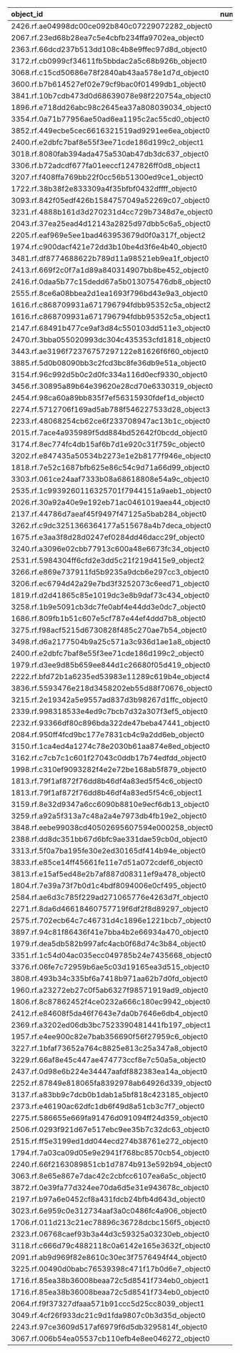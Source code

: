| object_id                                        |   num_queries |   top1_rate |   top5_rate |   mean_rank |   median_rank |
|:-------------------------------------------------|--------------:|------------:|------------:|------------:|--------------:|
| 2426.rf.ae04998dc00ce092b840c07229072282_object0 |             1 |         1   |           1 |      1      |           1   |
| 2067.rf.23ed68b28ea7c5e4cbfb234ffa9702ea_object0 |             1 |         1   |           1 |      1      |           1   |
| 2363.rf.66dcd237b513dd108c4b8e9ffec97d8d_object0 |             1 |         1   |           1 |      1      |           1   |
| 3172.rf.cb0999cf34611fb5bbdac2a5c68b926b_object0 |             2 |         0.5 |           1 |      1.5    |           1.5 |
| 3068.rf.c15cd50686e78f2840ab43aa578e1d7d_object0 |             3 |         0   |           0 |     64      |          32   |
| 3600.rf.b7b614527ef02e79cf9bac0f01499db1_object0 |             3 |         0   |           0 |     47.6667 |          49   |
| 3841.rf.10b7cdb473d0d68639078e98f220754a_object0 |             3 |         0   |           0 |     37.3333 |          36   |
| 1896.rf.e718dd26abc98c2645ea37a808039034_object0 |             2 |         0   |           0 |     13      |          13   |
| 3354.rf.0a71b77956ae50ad6ea1195c2ac55cd0_object0 |             2 |         0   |           0 |     85      |          85   |
| 3852.rf.449ecbe5cec6616321519ad9291ee6ea_object0 |             2 |         0   |           0 |     62.5    |          62.5 |
| 2400.rf.e2dbfc7baf8e55f3ee71cde186d199c2_object1 |             2 |         0   |           1 |      2.5    |           2.5 |
| 3018.rf.8080fab394ada475a530ab47db3dc637_object0 |             2 |         0   |           1 |      3      |           3   |
| 3306.rf.b72adcdf677fa01eeccf1247826ff0d8_object1 |             2 |         0   |           0 |     87      |          87   |
| 3207.rf.f408ffa769bb22f0cc56b51300ed9ce1_object0 |             2 |         0   |           0 |     89      |          89   |
| 1722.rf.38b38f2e833309a4f35bfbf0432dffff_object0 |             1 |         0   |           1 |      5      |           5   |
| 3093.rf.842f05edf426b1584757049a52269c07_object0 |             1 |         0   |           0 |     34      |          34   |
| 3231.rf.4888b161d3d270231d4cc729b7348d7e_object0 |             1 |         0   |           0 |     46      |          46   |
| 2043.rf.37ea25ead4d12143a2825d97dbb5c6a5_object0 |             1 |         0   |           0 |      6      |           6   |
| 2205.rf.eaf969e5ee1bad463953679d0f0a317f_object2 |             1 |         0   |           0 |    109      |         109   |
| 1974.rf.c900dacf421e72dd3b10be4d3f6e4b40_object0 |             1 |         0   |           1 |      4      |           4   |
| 3481.rf.df8774688622b789d11a98521eb9ea1f_object0 |             1 |         0   |           0 |     20      |          20   |
| 2413.rf.669f2c0f7a1d89a840314907bb8be452_object0 |             1 |         0   |           0 |     89      |          89   |
| 2416.rf.0daa5b77c15dedd67a5b013075476db8_object0 |             1 |         0   |           0 |     21      |          21   |
| 2555.rf.8ce6a08bbea2d1ea1693f796bd43e9a3_object0 |             1 |         0   |           1 |      2      |           2   |
| 1616.rf.c868709931a671796794fdbb95352c5a_object2 |             1 |         0   |           1 |      5      |           5   |
| 1616.rf.c868709931a671796794fdbb95352c5a_object1 |             1 |         0   |           0 |     24      |          24   |
| 2147.rf.68491b477ce9af3d84c550103dd511e3_object0 |             1 |         0   |           0 |     13      |          13   |
| 2470.rf.3bba055020993dc304c435353cfd1818_object0 |             1 |         0   |           0 |     94      |          94   |
| 3443.rf.ae3196f72376757297122e81626f6f60_object0 |             1 |         0   |           0 |     54      |          54   |
| 3885.rf.5d0b08090bb3c2fcd3bc8fe36db9e51a_object0 |             1 |         0   |           0 |     50      |          50   |
| 3154.rf.96c992d5b0c2d0fc334a116d0ecf9330_object0 |             1 |         0   |           0 |     64      |          64   |
| 3456.rf.30895a89b64e39620e28cd70e6330319_object0 |             1 |         0   |           0 |     40      |          40   |
| 2454.rf.98ca60a89bb835f7ef56315930fdef1d_object0 |             1 |         0   |           0 |     54      |          54   |
| 2274.rf.5712706f169ad5ab788f546227533d28_object3 |             1 |         0   |           0 |     77      |          77   |
| 2233.rf.48068254cb62ce6f233708947ac13b1c_object0 |             1 |         0   |           1 |      2      |           2   |
| 2015.rf.7ace4a935989f5dd884bd52642f0bcdd_object0 |             1 |         0   |           0 |      6      |           6   |
| 3174.rf.8ec774fc4db15af6b7d1e920c31f759c_object0 |             1 |         0   |           0 |     97      |          97   |
| 3202.rf.e847435a50534b2273e1e2b8177f946e_object0 |             1 |         0   |           0 |     33      |          33   |
| 1818.rf.7e52c1687bfb625e86c54c9d71a66d99_object0 |             1 |         0   |           0 |     18      |          18   |
| 3303.rf.061ce24aaf7333b08a68618808e54a9c_object0 |             1 |         0   |           0 |     59      |          59   |
| 2535.rf.1c9939260116325701f7944151a9aeb1_object0 |             1 |         0   |           0 |     34      |          34   |
| 2026.rf.30a92a40e9e192eb71ac0461019aea44_object0 |             1 |         0   |           0 |     40      |          40   |
| 2137.rf.44786d7aeaf45f9497f47125a5bab284_object0 |             1 |         0   |           0 |      9      |           9   |
| 3262.rf.c9dc3251366364177a515678a4b7deca_object0 |             1 |         0   |           0 |     43      |          43   |
| 1675.rf.e3aa3f8d28d0247ef0284dd46dacc29f_object0 |             1 |         0   |           0 |     11      |          11   |
| 3240.rf.a3096e02cbb77913c600a48e6673fc34_object0 |             1 |         0   |           0 |     58      |          58   |
| 2531.rf.5984304ff6cfd2e3dd5c21f219d415e9_object2 |             1 |         0   |           0 |     22      |          22   |
| 3266.rf.e869e737911fd5b9235a9dcb6e297cc3_object0 |             1 |         0   |           0 |     63      |          63   |
| 3206.rf.ec6794d42a29e7bd3f3252073c6eed71_object0 |             1 |         0   |           0 |     26      |          26   |
| 1819.rf.d2d41865c85e1019dc3e8b9daf73c434_object0 |             1 |         0   |           0 |    134      |         134   |
| 3258.rf.1b9e5091cb3dc7fe0abf4e44dd3e0dc7_object0 |             1 |         0   |           0 |      7      |           7   |
| 1686.rf.809fb1b51c607e5cf787e44ef4ddd7b8_object0 |             1 |         0   |           0 |     47      |          47   |
| 3275.rf.f98acf5215d6730828f485c270ae7b54_object0 |             1 |         0   |           0 |     65      |          65   |
| 3498.rf.d6a2177504b9a25c571a3c936d1ae1a8_object0 |             1 |         0   |           0 |     77      |          77   |
| 2400.rf.e2dbfc7baf8e55f3ee71cde186d199c2_object0 |             1 |         0   |           0 |     90      |          90   |
| 1979.rf.d3ee9d85b659ee844d1c26680f05d419_object0 |             1 |         0   |           0 |     48      |          48   |
| 2222.rf.bfd72b1a6235ed53983e11289c619b4e_object4 |             1 |         0   |           0 |     45      |          45   |
| 3836.rf.5593476e218d3458202eb55d88f70676_object0 |             1 |         0   |           0 |     39      |          39   |
| 3215.rf.2e19342a5e9557ad837d3b98267d1ffc_object0 |             1 |         0   |           0 |     19      |          19   |
| 2339.rf.998318533e4ed9c7bcb7d32a307f3ef5_object0 |             1 |         0   |           0 |     37      |          37   |
| 2232.rf.93366df80c896bda322de47beba47441_object0 |             1 |         0   |           0 |     12      |          12   |
| 2084.rf.950ff4fcd9bc177e7831cb4c9a2dd6eb_object0 |             1 |         0   |           0 |     10      |          10   |
| 3150.rf.1ca4ed4a1274c78e2030b61aa874e8ed_object0 |             1 |         0   |           0 |     74      |          74   |
| 3162.rf.c7cb7c1c601f27043c0ddb17b74edfdd_object0 |             1 |         0   |           0 |     96      |          96   |
| 1998.rf.c310ef9093282f4e2e72be168ab5f879_object0 |             1 |         0   |           0 |     42      |          42   |
| 1813.rf.79f1af872f76dd8b46df4a83ed5f54c6_object0 |             1 |         0   |           0 |     16      |          16   |
| 1813.rf.79f1af872f76dd8b46df4a83ed5f54c6_object1 |             1 |         0   |           0 |     34      |          34   |
| 3159.rf.8e32d9347a6cc6090b8810e9ecf6db13_object0 |             1 |         0   |           0 |     27      |          27   |
| 3259.rf.a92a5f313a7c48a2a4e7973db4fb19e2_object0 |             1 |         0   |           0 |     35      |          35   |
| 3848.rf.eebe99038cd40502695607594e000258_object0 |             1 |         0   |           0 |     65      |          65   |
| 2388.rf.dd8dc351bb67d6bfc9ae331dae59cb0d_object0 |             1 |         0   |           0 |      6      |           6   |
| 3313.rf.5f0a7ba195fe30e2ed30165df414b94e_object0 |             1 |         0   |           1 |      4      |           4   |
| 3833.rf.e85ce14ff45661fe11e7d51a072cdef6_object0 |             1 |         0   |           0 |     26      |          26   |
| 3813.rf.e15af5ed48e2b7af887d08311ef9a478_object0 |             1 |         0   |           0 |     97      |          97   |
| 1804.rf.7e39a73f7b0d1c4bdf8094006e0cf495_object0 |             1 |         0   |           0 |      7      |           7   |
| 2584.rf.ae6d3c785f229ad271065776e4263d7f_object0 |             1 |         0   |           0 |     83      |          83   |
| 2271.rf.8da6d46618460757719f6df2f8d89297_object0 |             1 |         0   |           0 |     60      |          60   |
| 2575.rf.702ecb64c7c46731d4c1896e1221bcb7_object0 |             1 |         0   |           0 |     87      |          87   |
| 3897.rf.94c81f86436f41e7bba4b2e66934a470_object0 |             1 |         0   |           0 |     41      |          41   |
| 1979.rf.dea5db582b997afc4acb0f68d74c3b84_object0 |             1 |         0   |           0 |     51      |          51   |
| 3351.rf.1c54d04ac035ecc049785b24e7435668_object0 |             1 |         0   |           0 |      6      |           6   |
| 3376.rf.06fe7c72959b6ae5c03d19165ea3d515_object0 |             1 |         0   |           0 |      7      |           7   |
| 3808.rf.493b34c335bf6a7418b971aa62b7d0fd_object0 |             1 |         0   |           0 |     31      |          31   |
| 1960.rf.a23272eb27c0f5ab6327f98571919ad9_object0 |             1 |         0   |           1 |      2      |           2   |
| 1806.rf.8c87862452f4ce0232a666c180ec9942_object0 |             1 |         0   |           0 |     62      |          62   |
| 2412.rf.e84608f5da46f7643e7da0b7646e6db4_object0 |             1 |         0   |           1 |      5      |           5   |
| 2369.rf.a3202ed06db3bc7523390481441fb197_object1 |             1 |         0   |           0 |     74      |          74   |
| 1957.rf.e4ee900c82e7bab356690f56f27959c6_object0 |             1 |         0   |           0 |     26      |          26   |
| 3227.rf.1bfaf73652a764c8825e813c25a347a8_object0 |             1 |         0   |           0 |     31      |          31   |
| 3229.rf.66af8e45c447ae474773ccf8e7c50a5a_object0 |             1 |         0   |           0 |      9      |           9   |
| 2437.rf.0d98e6b224e34447aafdf882383ea14a_object0 |             1 |         0   |           0 |     49      |          49   |
| 2252.rf.87849e818065fa8392978ab64926d339_object0 |             1 |         0   |           0 |     25      |          25   |
| 3137.rf.a83bb9c7dcb0b1dab1a5bf818c423185_object0 |             1 |         0   |           0 |     13      |          13   |
| 2373.rf.e46190ac62dfc1db6f49d8a51cb3c7f7_object0 |             1 |         0   |           0 |     31      |          31   |
| 2275.rf.586655e669fa91476d091094ff24d359_object0 |             1 |         0   |           0 |     10      |          10   |
| 2506.rf.0293f921d67e517ebc9ee35b7c32dc63_object0 |             1 |         0   |           0 |     37      |          37   |
| 2515.rf.ff5e3199ed1dd044ecd274b38761e272_object0 |             1 |         0   |           0 |      8      |           8   |
| 1794.rf.7a03ca09d05e9e2941f768bc8570cb54_object0 |             1 |         0   |           0 |    116      |         116   |
| 2240.rf.66f2163089851cb1d7874b913e592b94_object0 |             1 |         0   |           0 |     47      |          47   |
| 3063.rf.8e65e867e7dac42c2cbfcc6107ea6a5c_object0 |             1 |         0   |           1 |      5      |           5   |
| 3872.rf.0e39fa77d324ee70da6d5e31e943678c_object0 |             1 |         0   |           0 |     26      |          26   |
| 2197.rf.b97a6e0452cf8a431fdcb24bfb4d643d_object0 |             1 |         0   |           0 |     29      |          29   |
| 3023.rf.6e959c0e312734aaf3a0c0486fc4a906_object0 |             1 |         0   |           0 |     84      |          84   |
| 1706.rf.011d213c21ec78896c36728dcbc156f5_object0 |             1 |         0   |           0 |     58      |          58   |
| 2323.rf.06768caef93b3a44d3c59325a03230eb_object0 |             1 |         0   |           0 |     59      |          59   |
| 3118.rf.c666d79c4882118c0a6142e165e3632f_object0 |             1 |         0   |           0 |     19      |          19   |
| 2091.rf.ab9d969f82e8610c30ec3f7576494f44_object0 |             1 |         0   |           0 |     76      |          76   |
| 3225.rf.00490d0babc76539398c471f17b0d6e7_object0 |             1 |         0   |           0 |     24      |          24   |
| 1716.rf.85ea38b36008beaa72c5d8541f734eb0_object1 |             1 |         0   |           1 |      5      |           5   |
| 1716.rf.85ea38b36008beaa72c5d8541f734eb0_object0 |             1 |         0   |           0 |     14      |          14   |
| 2064.rf.f9f37327dfaaa571b91ccc5d25cc8039_object1 |             1 |         0   |           0 |     58      |          58   |
| 3049.rf.4cf26f933dc21c9d1fda9807c0b3d35d_object0 |             1 |         0   |           0 |     84      |          84   |
| 2243.rf.97ce3609d517af6979f6d5db3295814f_object0 |             1 |         0   |           0 |     15      |          15   |
| 3067.rf.006b54ea05537cb110efb4e8ee046272_object0 |             1 |         0   |           0 |     40      |          40   |
